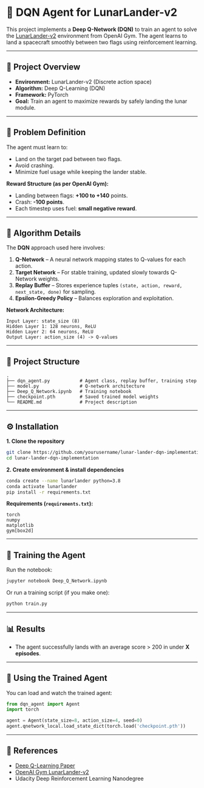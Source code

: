# 🚀 DQN Agent for LunarLander-v2

This project implements a **Deep Q-Network (DQN)** to train an agent to solve the [LunarLander-v2](https://www.gymlibrary.dev/environments/box2d/lunar_lander/) environment from OpenAI Gym. The agent learns to land a spacecraft smoothly between two flags using reinforcement learning.

---

## 📌 Project Overview

- **Environment:** LunarLander-v2 (Discrete action space)
- **Algorithm:** Deep Q-Learning (DQN)
- **Framework:** PyTorch
- **Goal:** Train an agent to maximize rewards by safely landing the lunar module.

---

## 🎯 Problem Definition

The agent must learn to:
- Land on the target pad between two flags.
- Avoid crashing.
- Minimize fuel usage while keeping the lander stable.

**Reward Structure (as per OpenAI Gym):**
- Landing between flags: **+100 to +140** points.
- Crash: **-100 points**.
- Each timestep uses fuel: **small negative reward**.

---

## 🧠 Algorithm Details

The **DQN** approach used here involves:
1. **Q-Network** – A neural network mapping states to Q-values for each action.
2. **Target Network** – For stable training, updated slowly towards Q-Network weights.
3. **Replay Buffer** – Stores experience tuples `(state, action, reward, next_state, done)` for sampling.
4. **Epsilon-Greedy Policy** – Balances exploration and exploitation.

**Network Architecture:**
```
Input Layer: state_size (8)
Hidden Layer 1: 128 neurons, ReLU
Hidden Layer 2: 64 neurons, ReLU
Output Layer: action_size (4) -> Q-values
```

---

## 📂 Project Structure

```
.
├── dqn_agent.py           # Agent class, replay buffer, training step
├── model.py               # Q-network architecture
├── Deep_Q_Network.ipynb   # Training notebook
├── checkpoint.pth         # Saved trained model weights
└── README.md              # Project description
```

---

## ⚙️ Installation

**1. Clone the repository**
```bash
git clone https://github.com/yourusername/lunar-lander-dqn-implementation.git
cd lunar-lander-dqn-implementation
```

**2. Create environment & install dependencies**
```bash
conda create --name lunarlander python=3.8
conda activate lunarlander
pip install -r requirements.txt
```

**Requirements (`requirements.txt`):**
```
torch
numpy
matplotlib
gym[box2d]
```

---

## 🚀 Training the Agent

Run the notebook:
```bash
jupyter notebook Deep_Q_Network.ipynb
```

Or run a training script (if you make one):
```bash
python train.py
```

---

## 📊 Results

- The agent successfully lands with an average score > 200 in under **X episodes**.




---

## 💾 Using the Trained Agent

You can load and watch the trained agent:
```python
from dqn_agent import Agent
import torch

agent = Agent(state_size=8, action_size=4, seed=0)
agent.qnetwork_local.load_state_dict(torch.load('checkpoint.pth'))
```

---

## 📜 References

- [Deep Q-Learning Paper](https://www.cs.toronto.edu/~vmnih/docs/dqn.pdf)
- [OpenAI Gym LunarLander-v2](https://www.gymlibrary.dev/environments/box2d/lunar_lander/)
- Udacity Deep Reinforcement Learning Nanodegree
